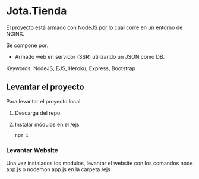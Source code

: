 # Jota.Tienda
El proyecto está armado con NodeJS por lo cuál corre en un entorno de NGINX.

Se compone por:

* Armado web en servidor (SSR) utilizando un JSON como DB.

Keywords: NodeJS, EJS, Heroku, Express, Bootstrap

## Levantar el proyecto
Para levantar el proyecto local:

1. Descarga del repo

2. Instalar módulos en el /ejs

    ```
    npm i
    ```
  
### Levantar Website
Una vez instalados los modulos, levantar el website con los comandos node app.js o nodemon app.js en la carpeta /ejs
